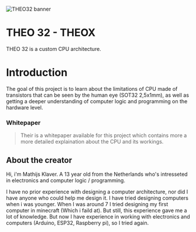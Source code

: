 ![THEO32 banner](https://github.com/MathijssYDev/THEO-32/assets/81950362/f5c7ee92-5151-4252-95f4-7641e6b16924)
# THEO 32 - THEOX
THEO 32 is a custom CPU architecture.

# Introduction
The goal of this project is to learn about the limitations of CPU made of transistors that can be seen by the human eye (SOT32 2,5x1mm), as well as getting a deeper understanding of computer logic and programming on the hardware level.

### Whitepaper
> Their is a whitepaper available for this project which contains more a more detailed explaination about the CPU and its workings.

## About the creator
Hi, i'm Mathijs Klaver. A 13 year old from the Netherlands who's intresseted in electronics and computer logic / programming. 

I have no prior experience with designing a computer architecture, nor did I have anyone who could help me design it. I have tried designing computers when i was younger. When I was around 7 I tried designing my first computer in minecraft (Which i faild at). But still, this experience gave me a lot of knowledge. But now I have experience in working with electronics and computers (Arduino, ESP32, Raspberry pi), so I tried again.
